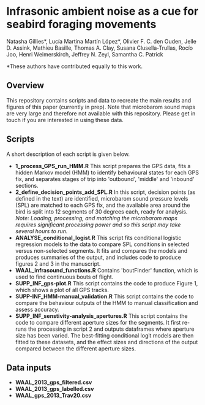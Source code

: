 # Infrasonic ambient noise as a cue for seabird foraging movements
Natasha Gillies*, Lucía Martina Martín López*, Olivier F. C. den Ouden, Jelle D. Assink, Mathieu Basille, Thomas A. Clay, Susana Clusella-Trullas, Rocío Joo, Henri Weimerskirch, Jeffrey N. Zeyl, Samantha C. Patrick

*These authors have contributed equally to this work. 

## Overview
This repository contains scripts and data to recreate the main results and figures of this paper (currently in prep). Note that microbarom sound maps are very large and therefore not available with this repository. Please get in touch if you are interested in using these data. 

## Scripts
A short description of each script is given below.

- **1_process_GPS_run_HMM.R** This script prepares the GPS data, fits a hidden Markov model (HMM) to identify behavioural states for each GPS fix, and separates stages of trip into 'outbound', 'middle' and 'inbound' sections.
- **2_define_decision_points_add_SPL.R** In this script, decision points (as defined in the text) are identified, microbarom sound pressure levels (SPL) are matched to each GPS fix, and the available area around the bird is split into 12 segments of 30 degrees each, ready for analysis. _Note: Loading, processing, and matching the microbarom maps requires significant processing power and so this script may take several hours to run._
- **ANALYSE_conditional_logist.R** This script fits conditional logistic regression models to the data to compare SPL conditions in selected versus non-selected segments. It fits and compares the models and produces summaries of the output, and includes code to produce figures 2 and 3 in the manuscript. 
- **WAAL_infrasound_functions.R** Contains 'boutFinder' function, which is used to find continuous bouts of flight.
- **SUPP_INF_gps-plot.R** This script contains the code to produce Figure 1, which shows a plot of all GPS tracks. 
- **SUPP-INF_HMM-manual_validation.R** This script contains the code to compare the behaviour outputs of the HMM to manual classification and assess accuracy.
- **SUPP_INF_senstivity-analysis_apertures.R** This script contains the code to compare different aperture sizes for the segments. It first re-runs the processing in script 2 and outputs dataframes where aperture size has been varied. The best-fitting conditional logit models are then fitted to these datasets, and the effect sizes and directions of the output compared between the different aperture sizes. 

## Data inputs 
- **WAAL_2013_gps_filtered.csv** 
- **WAAL_2013_gps_labelled.csv** 
- **WAAL_gps_2013_Trav20.csv**